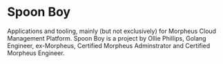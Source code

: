 # Spoon Boy

Applications and tooling, mainly (but not exclusively) for Morpheus Cloud Management Platform. Spoon Boy is a project by Ollie Phillips, Golang Engineer, ex-Morpheus, Certified Morpheus Adminstrator and Certified Morpheus Engineer. 
